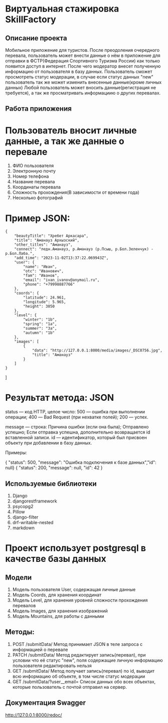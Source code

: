 # Виртуальная стажировка SkillFactory
## Описание проекта
Мобильное приложение для туристов. После преодоления очередного перевала, пользователь может внести данные о нём в приложение для отправки  в ФСТР(Федерация Спортивного Туризма России) как только появится доступ в интернет. После чего модератор внесет полученную информацию от пользователя в базу данных. Пользователь сможет просмотреть статус модерации, в случае если статус данных "new" пользователь так же может изменить внесенные данные(кроме личных данных) Любой пользователь может вносить данные(регистрация не требуется), а так же просматривать информациию о других перевалах.
## Работа приложения
# Пользователь вносит личные данные, а так же данные о перевале
1. ФИО пользователя
2. Электронную почту
3. Номер телефона
4. Название перевала
5. Координаты перевала
6. Сложность прохождения(В зависимости от времени года)
7. Несколько фотографий
# Пример JSON:
    {
        "beautyTitle": "Хребет Аркасара",
        "title": "Аманауз Архызский",
        "other_titles": "Аманауз",
        "connect": "ледн.Аманауз, р.Аманауз (р.Псыш, р.Бол.Зеленчук) - р.Бол.Лаба.",
        "add_time": "2023-11-02T13:37:22.069943Z",
        "user": {
            "name": "Иван",
            "otc": "Иванович",
            "fam": "Иванов",
            "email": "ivan_ivanov@anymail.ru",
            "phone": "+79998887766"
        },
        "coords": {
            "latitude": 24.961,
            "longitude": 5.965,
            "height": 3050
        },
        "level": {
            "winter": "1b",
            "spring": "1a",
            "summer": "3a",
            "autumn": "1b"
        },
        "images": [
            {
                "data": "http://127.0.0.1:8000/media/images/_DSC0756.jpg",
                "title": "Аманауз"
            }
        ]
    }
]
# Результат метода: JSON

status — код HTTP, целое число:
500 — ошибка при выполнении операции;
400 — Bad Request (при нехватке полей);
200 — успех.

message — строка:
Причина ошибки (если она была);
Отправлено успешно;
Если отправка успешна, дополнительно возвращается id вставленной записи.
id — идентификатор, который был присвоен объекту при добавлении в базу данных.

Примеры:

{ "status": 500, "message": "Ошибка подключения к базе данных","id": null}
{ "status": 200, "message": null, "id": 42 }

## Используемые библиотеки
1. Django
2. djangorestframework
3. psycopg2
4. Pillow
5. django-filter
6. drf-writable-nested
7. markdown

# Проект использует postgresql в качестве базы данных

## Модели
1. Модель пользователя User, содержащая личные данные
2. Модель Coords, для хранения координат
3. Модель Level, для хранения уровней сложности прохождения перевалов
4. Модель Images, для хранения изображений
5. Модель Mountains, для работы с данными

## Методы:
1. POST /submitData/
Метод принимает JSON в теле запроса с информацией о перевале
2. PATCH /submitData/<id>
Метод редактирует запись(перевал), при условии что её статус "new", поля содержащие личную информацию пользователя редактировать нельзя
3. GET /submitData/<id>
Метод получает запись(перевал) по id, выводит всю информацию об объекте, в том числе статус модерации
4. GET /submitData/?user__email=<email>
Список данных обо всех объектах, которые пользователь с почтой <email> отправил на сервер.
## Документация Swagger
http://127.0.0.1:8000/redoc/
